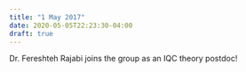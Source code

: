 ```yaml
---
title: "1 May 2017"
date: 2020-05-05T22:23:30-04:00
draft: true
---
```


Dr. Fereshteh Rajabi joins the group as an IQC theory postdoc!
